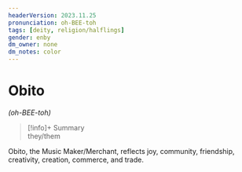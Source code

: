 ```yaml
---
headerVersion: 2023.11.25
pronunciation: oh-BEE-toh
tags: [deity, religion/halflings]
gender: enby
dm_owner: none
dm_notes: color
---
```

# Obito
*(oh-BEE-toh)*
>[!info]+ Summary  
> they/them

Obito, the Music Maker/Merchant, reflects joy, community, friendship, creativity, creation, commerce, and trade. 